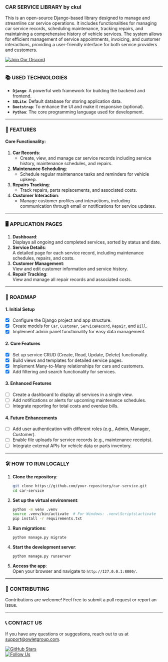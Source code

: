 ### **CAR SERVICE LIBRARY by ckul**
This is an open-source Django-based library designed to manage and streamline car service operations. It includes functionalities for managing car service records, scheduling maintenance, tracking repairs, and maintaining a comprehensive history of vehicle services. The system allows for efficient management of service appointments, invoicing, and customer interactions, providing a user-friendly interface for both service providers and customers.

[![Join Our Discord](https://img.shields.io/badge/Join%20Our%20Discord-7289DA?style=for-the-badge&logo=discord&logoColor=white)](https://discord.gg/mXkkp4JaCe)

---

### 📚 **USED TECHNOLOGIES**
- **`Django`**: A powerful web framework for building the backend and frontend.  
- **`SQLite`**: Default database for storing application data.  
- **`Bootstrap`**: To enhance the UI and make it responsive (optional).  
- **`Python`**: The core programming language used for development.  

---

### 📘 **FEATURES**
#### Core Functionality:  
1. **Car Records**:  
   - Create, view, and manage car service records including service history, maintenance schedules, and repairs.  
2. **Maintenance Scheduling**:  
   - Schedule regular maintenance tasks and reminders for vehicle upkeep.  
3. **Repairs Tracking**:  
   - Track repairs, parts replacements, and associated costs.  
4. **Customer Interaction**:  
   - Manage customer profiles and interactions, including communication through email or notifications for service updates.  

---

### 🖥️ **APPLICATION PAGES**
1. **Dashboard**:  
   Displays all ongoing and completed services, sorted by status and date.  
2. **Service Details**:  
   A detailed page for each service record, including maintenance schedules, repairs, and costs.  
3. **Customer Management**:  
   View and edit customer information and service history.  
4. **Repair Tracking**:  
   View and manage all repair records and associated costs.  

---

### 🌟 **ROADMAP**  

#### **1. Initial Setup**  
- [x] Configure the Django project and app structure.  
- [x] Create models for `Car`, `Customer`, `ServiceRecord`, `Repair`, and `Bill`.  
- [x] Implement admin panel functionality for easy data management.  

#### **2. Core Features**  
- [x] Set up service CRUD (Create, Read, Update, Delete) functionality.  
- [x] Build views and templates for detailed service pages.  
- [x] Implement Many-to-Many relationships for cars and customers.  
- [x] Add filtering and search functionality for services.  

#### **3. Enhanced Features**  
- [ ] Create a dashboard to display all services in a single view.  
- [ ] Add notifications or alerts for upcoming maintenance schedules.  
- [ ] Integrate reporting for total costs and overdue bills.  

#### **4. Future Enhancements**  
- [ ] Add user authentication with different roles (e.g., Admin, Manager, Customer).  
- [ ] Enable file uploads for service records (e.g., maintenance receipts).  
- [ ] Integrate external APIs for vehicle data or parts inventory.  

---

### 🛠️ **HOW TO RUN LOCALLY**  
1. **Clone the repository**:  
   ```bash  
   git clone https://github.com/your-repository/car-service.git  
   cd car-service  
   ```  

2. **Set up the virtual environment**:  
   ```bash  
   python -m venv .venv  
   source .venv/bin/activate  # For Windows: .venv\Scripts\activate  
   pip install -r requirements.txt  
   ```  

3. **Run migrations**:  
   ```bash  
   python manage.py migrate  
   ```  

4. **Start the development server**:  
   ```bash  
   python manage.py runserver  
   ```  

5. **Access the app**:  
   Open your browser and navigate to `http://127.0.0.1:8000/`.  

---

### 🤝 **CONTRIBUTING**  
Contributions are welcome! Feel free to submit a pull request or report an issue.  

---

### 📞 **CONTACT US**  
If you have any questions or suggestions, reach out to us at [support@owletgroup.com](mailto:support@owletgroup.com).  

[![GitHub Stars](https://img.shields.io/github/stars/ckuly/personal-car-service)](https://github.com/ckuly/personal-car-service)  
[![Follow Us](https://img.shields.io/twitter/follow/kyukarago?style=social)](https://twitter.com/kyukarago)